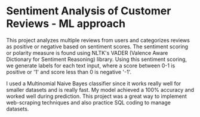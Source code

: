 # Sentiment Analysis of Customer Reviews - ML approach

This project analyzes multiple reviews from users and categorizes reviews as positive or negative based on sentiment scores. The sentiment scoring or polarity measure is found using NLTK's VADER (Valence Aware Dictionary for Sentiment Reasoning) library. Using this sentiment scoring, we generate labels for each text input, where a score between 0-1 is positive or '1' and score less than 0 is negative '-1'. 

I used a Multinomial Naive Bayes classifier since it works really well for smaller datasets and is really fast. My model achieved a 100% accuracy and worked well during prediction. This project was a great way to implement web-scraping techniques and also practice SQL coding to manage datasets. 

